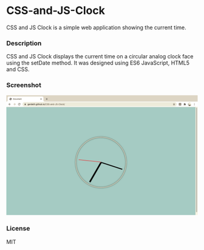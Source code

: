# CSS-and-JS-Clock
CSS and JS Clock is a simple web application showing the current time.

### Description 
CSS and JS Clock displays the current time on a circular analog clock face using the setDate method. It was designed using ES6 JavaScript, HTML5 and CSS.  

### Screenshot
![Image of Clock](https://github.com/Gerdeth/CSS-and-JS-Clock/blob/main/CSS%20and%20JS%20Clock%20Screen%20Shot.png)

### License
MIT




